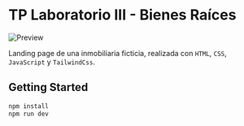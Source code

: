 # TP Laboratorio III - Bienes Raíces

![Preview](https://res.cloudinary.com/dgs55s8qh/image/upload/v1718066925/pbonxf095dnuqfk1mljo.png)

Landing page de una inmobiliaria ficticia, realizada con `HTML`, `CSS`, `JavaScript` y `TailwindCss`.

## Getting Started

```bash
npm install
npm run dev
```